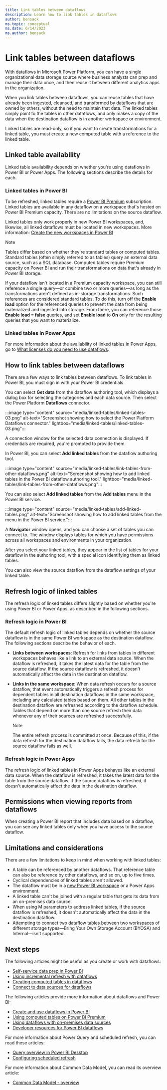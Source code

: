 ```yaml
---
title: Link tables between dataflows
description: Learn how to link tables in dataflows
author: bensack
ms.topic: conceptual
ms.date: 6/14/2023
ms.author: bensack
---
```

# Link tables between dataflows

With dataflows in Microsoft Power Platform, you can have a single organizational data storage source where business analysts can prep and manage their data once, and then reuse it between different analytics apps in the organization.

When you link tables between dataflows, you can reuse tables that have already been ingested, cleansed, and transformed by dataflows that are owned by others, without the need to maintain that data. The linked tables simply point to the tables in other dataflows, and only makes a copy of the data when the destination dataflow is in another workspace or environment.

Linked tables are read-only, so if you want to create transformations for a linked table, you must create a new computed table with a reference to the linked table.

## Linked table availability

Linked table availability depends on whether you're using dataflows in Power BI or Power Apps. The following sections describe the details for each.

### Linked tables in Power BI

To be refreshed, linked tables require a [Power BI Premium](/power-bi/service-premium-what-is) subscription. Linked tables are available in any dataflow on a workspace that's hosted on Power BI Premium capacity. There are no limitations on the source dataflow.

Linked tables only work properly in new Power BI workspaces, and, likewise, all linked dataflows must be located in new workspaces. More information: [Create the new workspaces in Power BI](/power-bi/service-create-the-new-workspaces)

> [!NOTE]
> Tables differ based on whether they're standard tables or computed tables. Standard tables (often simply referred to as tables) query an external data source, such as a SQL database. Computed tables require Premium capacity on Power BI and run their transformations on data that's already in Power BI storage.
>
>If your dataflow isn't located in a Premium capacity workspace, you can still reference a single query&mdash;or combine two or more queries&mdash;as long as the transformations aren't defined as in-storage transformations. Such references are considered standard tables. To do this, turn off the **Enable load** option for the referenced queries to prevent the data from being materialized and ingested into storage. From there, you can reference those **Enable load = false** queries, and set **Enable load** to **On** only for the resulting queries that you want to materialize.

### Linked tables in Power Apps

For more information about the availability of linked tables in Power Apps, go to [What licenses do you need to use dataflows](what-licenses-do-you-need-in-order-to-use-dataflows.md).

## How to link tables between dataflows

There are a few ways to link tables between dataflows. To link tables in Power BI, you must sign in with your Power BI credentials.

You can select **Get data** from the dataflow authoring tool, which displays a dialog box for selecting the categories and each data source. Then select the Power Platform **Dataflows** connector.

:::image type="content" source="media/linked-tables/linked-tables-03.png" alt-text="Screenshot showing how to select the Power Platform Dataflows connector." lightbox="media/linked-tables/linked-tables-03.png":::

A connection window for the selected data connection is displayed. If credentials are required, you're prompted to provide them.

In Power BI, you can select **Add linked tables** from the dataflow authoring tool.

:::image type="content" source="media/linked-tables/link-tables-from-other-dataflows.png" alt-text="Screenshot showing how to add linked tables in the Power BI dataflow authoring tool." lightbox="media/linked-tables/link-tables-from-other-dataflows.png":::

You can also select **Add linked tables** from the **Add tables** menu in the Power BI service.

:::image type="content" source="media/linked-tables/add-linked-tables.png" alt-text="Screenshot showing how to add linked tables from the menu in the Power BI service.":::

A **Navigator** window opens, and you can choose a set of tables you can connect to. The window displays tables for which you have permissions across all workspaces and environments in your organization.

After you select your linked tables, they appear in the list of tables for your dataflow in the authoring tool, with a special icon identifying them as linked tables.

You can also view the source dataflow from the dataflow settings of your linked table.

## Refresh logic of linked tables

The refresh logic of linked tables differs slightly based on whether you're using Power BI or Power Apps, as described in the following sections.

### Refresh logic in Power BI

The default refresh logic of linked tables depends on whether the source dataflow is in the same Power BI workspace as the destination dataflow. The following sections describe the behavior of each.

* **Links between workspaces**: Refresh for links from tables in different workspaces behaves like a link to an external data source. When the dataflow is refreshed, it takes the latest data for the table from the source dataflow. If the source dataflow is refreshed, it doesn't automatically affect the data in the destination dataflow.

* **Links in the same workspace**: When data refresh occurs for a source dataflow, that event automatically triggers a refresh process for dependent tables in all destination dataflows in the same workspace, including any calculated tables based on them. All other tables in the destination dataflow are refreshed according to the dataflow schedule. Tables that depend on more than one source refresh their data whenever any of their sources are refreshed successfully.

  > [!NOTE]
  > The entire refresh process is committed at once. Because of this, if the data refresh for the destination dataflow fails, the data refresh for the source dataflow fails as well.

### Refresh logic in Power Apps

The refresh logic of linked tables in Power Apps behaves like an external data source. When the dataflow is refreshed, it takes the latest data for the table from the source dataflow. If the source dataflow is refreshed, it doesn't automatically affect the data in the destination dataflow.

## Permissions when viewing reports from dataflows

When creating a Power BI report that includes data based on a dataflow, you can see any linked tables only when you have access to the source dataflow.

## Limitations and considerations

There are a few limitations to keep in mind when working with linked tables:

* A table can be referenced by another dataflows. That reference table can also be reference by other dataflows, and so on, up to five times.
* Cyclical dependencies of linked tables aren't allowed.
* The dataflow must be in a [new Power BI workspace](/power-bi/service-create-the-new-workspaces) or a Power Apps environment.
* A linked table can't be joined with a regular table that gets its data from an on-premises data source.
* When using M parameters to address linked tables, if the source dataflow is refreshed, it doesn't automatically affect the data in the destination dataflow.
* Attempting to connect two dataflow tables between two workspaces of different storage types&mdash;Bring Your Own Storage Account (BYOSA) and Internal&mdash;isn't supported.

## Next steps

The following articles might be useful as you create or work with dataflows:

* [Self-service data prep in Power BI](create-use.md)
* [Using incremental refresh with dataflows](incremental-refresh.md)
* [Creating computed tables in dataflows](computed-tables.md)
* [Connect to data sources for dataflows](data-sources.md)

The following articles provide more information about dataflows and Power BI:

* [Create and use dataflows in Power BI](/power-bi/service-dataflows-create-use)
* [Using computed tables on Power BI Premium](computed-tables.md)
* [Using dataflows with on-premises data sources](/power-bi/service-dataflows-on-premises-gateways)
* [Developer resources for Power BI dataflows](/power-bi/service-dataflows-developer-resources)

For more information about Power Query and scheduled refresh, you can read these articles:

* [Query overview in Power BI Desktop](/power-bi/desktop-query-overview)
* [Configuring scheduled refresh](/power-bi/refresh-scheduled-refresh)

For more information about Common Data Model, you can read its overview article:

* [Common Data Model - overview](/powerapps/common-data-model/overview)
